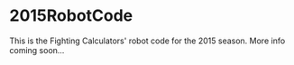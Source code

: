 # 2015RobotCode

This is the Fighting Calculators' robot code for the 2015 season. More info coming soon...

